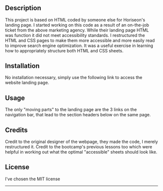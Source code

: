 # <Horiseon-webpage-refactored>

## Description

This project is based on HTML coded by someone else for Horiseon's landing page. I started working on this code as a result of an on-the-job ticket from the above marketing agency. While their landing page HTML was function it did not meet accessibility standards. I restructured the HTML and CSS pages to make them more accessible and more easily read to improve search engine optimization. It was a useful exercise in learning how to appropriately structure both HTML and CSS sheets.

## Installation

No installation necessary, simply use the following link to access the website landing page.

## Usage

The only "moving parts" to the landing page are the 3 links on the navigation bar, that lead to the section headers below on the same page.

## Credits

Credit to the original designer of the webpage, they made the code, I merely restructured it. Credit to the bootcamp's previous lessons too which were helpful in working out what the optimal "accessible" sheets should look like.

## License

I've chosen the MIT license

---